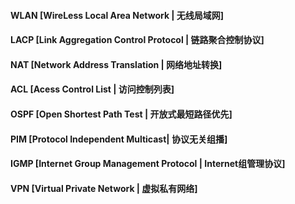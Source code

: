 #### WLAN [WireLess Local Area Network | 无线局域网]

#### LACP [Link Aggregation Control Protocol | 链路聚合控制协议]

#### NAT [Network Address Translation | 网络地址转换]

#### ACL [Acess Control List | 访问控制列表]

#### OSPF [Open Shortest Path Test | 开放式最短路径优先]

#### PIM [Protocol Independent Multicast| 协议无关组播]

#### IGMP [Internet Group Management Protocol | Internet组管理协议]

#### VPN [Virtual Private Network | 虚拟私有网络]
